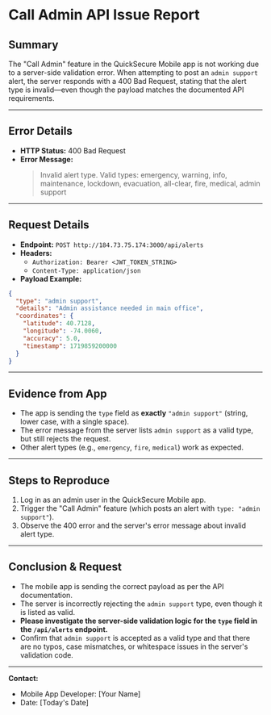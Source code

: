 # Call Admin API Issue Report

## Summary
The "Call Admin" feature in the QuickSecure Mobile app is not working due to a server-side validation error. When attempting to post an `admin support` alert, the server responds with a 400 Bad Request, stating that the alert type is invalid—even though the payload matches the documented API requirements.

---

## Error Details
- **HTTP Status:** 400 Bad Request
- **Error Message:**
  > Invalid alert type. Valid types: emergency, warning, info, maintenance, lockdown, evacuation, all-clear, fire, medical, admin support

---

## Request Details
- **Endpoint:** `POST http://184.73.75.174:3000/api/alerts`
- **Headers:**
  - `Authorization: Bearer <JWT_TOKEN_STRING>`
  - `Content-Type: application/json`
- **Payload Example:**
```json
{
  "type": "admin support",
  "details": "Admin assistance needed in main office",
  "coordinates": {
    "latitude": 40.7128,
    "longitude": -74.0060,
    "accuracy": 5.0,
    "timestamp": 1719859200000
  }
}
```

---

## Evidence from App
- The app is sending the `type` field as **exactly** `"admin support"` (string, lower case, with a single space).
- The error message from the server lists `admin support` as a valid type, but still rejects the request.
- Other alert types (e.g., `emergency`, `fire`, `medical`) work as expected.

---

## Steps to Reproduce
1. Log in as an admin user in the QuickSecure Mobile app.
2. Trigger the "Call Admin" feature (which posts an alert with `type: "admin support"`).
3. Observe the 400 error and the server's error message about invalid alert type.

---

## Conclusion & Request
- The mobile app is sending the correct payload as per the API documentation.
- The server is incorrectly rejecting the `admin support` type, even though it is listed as valid.
- **Please investigate the server-side validation logic for the `type` field in the `/api/alerts` endpoint.**
- Confirm that `admin support` is accepted as a valid type and that there are no typos, case mismatches, or whitespace issues in the server's validation code.

---

**Contact:**
- Mobile App Developer: [Your Name]
- Date: [Today's Date] 